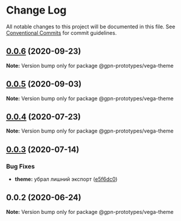 # Change Log

All notable changes to this project will be documented in this file.
See [Conventional Commits](https://conventionalcommits.org) for commit guidelines.

## [0.0.6](https://github.com/gpn-prototypes/vega-ui/compare/@gpn-prototypes/vega-theme@0.0.5...@gpn-prototypes/vega-theme@0.0.6) (2020-09-23)

**Note:** Version bump only for package @gpn-prototypes/vega-theme





## [0.0.5](https://github.com/gpn-prototypes/vega-ui/compare/@gpn-prototypes/vega-theme@0.0.4...@gpn-prototypes/vega-theme@0.0.5) (2020-09-03)

**Note:** Version bump only for package @gpn-prototypes/vega-theme





## [0.0.4](https://github.com/gpn-prototypes/vega-ui/compare/@gpn-prototypes/vega-theme@0.0.3...@gpn-prototypes/vega-theme@0.0.4) (2020-07-23)

**Note:** Version bump only for package @gpn-prototypes/vega-theme





## [0.0.3](https://github.com/gpn-prototypes/vega-ui/compare/@gpn-prototypes/vega-theme@0.0.2...@gpn-prototypes/vega-theme@0.0.3) (2020-07-14)


### Bug Fixes

* **theme:** убрал лишний экспорт ([e5f6dc0](https://github.com/gpn-prototypes/vega-ui/commit/e5f6dc0d4d48f9a4c1976d4bb0db4b30c9830693))





## 0.0.2 (2020-06-24)

**Note:** Version bump only for package @gpn-prototypes/vega-theme
